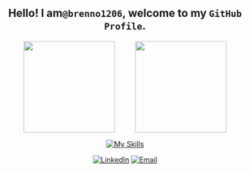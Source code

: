 ## <div align="center"> Hello! I am`@brenno1206`, welcome to my `GitHub Profile`. </div>

<p align="center" style="display: flex; gap: 40px; justify-content: center;">
  <img src="https://github-readme-stats.vercel.app/api?username=brenno1206&show_icons=true&theme=radical" height="180">
  <img src="https://github-readme-stats.vercel.app/api/top-langs/?username=brenno1206&layout=compact&theme=radical" height="180">
</p>

<div align="center">

  [![My Skills](https://skillicons.dev/icons?i=---------)](https://skillicons.dev)

</div>

<div align="center">
  
  [![LinkedIn](https://img.shields.io/badge/-LinkedIn-blue?style=flat-square&logo=linkedin)](https://www.linkedin.com/in/brenno1206)
  [![Email](https://img.shields.io/badge/-Email-c14438?style=flat-square&logo=Gmail&logoColor=white)](mailto:brenno1206@gmail.com)

</div>
